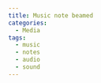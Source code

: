 ```yaml
---
title: Music note beamed
categories:
  - Media
tags:
  - music
  - notes
  - audio
  - sound
---
```

